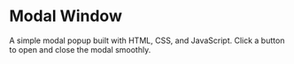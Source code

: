 # Modal Window

A simple modal popup built with HTML, CSS, and JavaScript. Click a button to open and close the modal smoothly.
